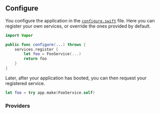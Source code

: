 ## Configure

You configure the application in the [`configure.swift`](structure.md#configureswift) file. Here you can 
register your own services, or override the ones provided by default.

```swift
import Vapor

public func configure(...) throws {
    services.register {
        let foo = FooService(...)
        return foo
    }
}
```

Later, after your application has booted, you can then request your registered service.

```swift
let foo = try app.make(FooService.self)
```

### Providers

